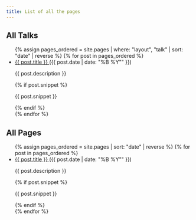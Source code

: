 ```yaml
---
title: List of all the pages
---
```


## All Talks

<ul>
  {% assign pages_ordered = site.pages | where: "layout", "talk" | sort: "date" | reverse %}
  {% for post in pages_ordered %}
      <li>
        <a href="{{ site.baseurl }}{{ post.url }}"> {{ post.title }} </a> ({{ post.date | date: "%B %Y"" }}) <br/>
        <p> {{ post.description }} </p>
        {% if post.snippet %}
          <p> {{ post.snippet }} </p>
        {% endif %}
      </li>
  {% endfor %}
</ul>

## All Pages

<ul>
  {% assign pages_ordered = site.pages | sort: "date" | reverse %}
  {% for post in pages_ordered %}
      <li>
        <a href="{{ site.baseurl }}{{ post.url }}"> {{ post.title }} </a> ({{ post.date | date: "%B %Y"" }}) <br/>
        <p> {{ post.description }} </p>
        {% if post.snippet %}
          <p> {{ post.snippet }} </p>
        {% endif %}
      </li>
  {% endfor %}
</ul>

